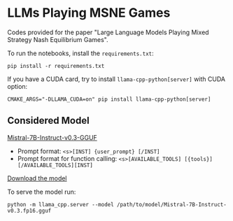 # LLMs Playing MSNE Games

Codes provided for the paper "Large Language Models Playing Mixed Strategy Nash Equilibrium Games".

To run the notebooks, install the `requirements.txt`:
```console
pip install -r requirements.txt
``` 
If you have a CUDA card, try to install `llama-cpp-python[server]` with CUDA option:
```console
CMAKE_ARGS="-DLLAMA_CUDA=on" pip install llama-cpp-python[server]
```

## Considered Model

[Mistral-7B-Instruct-v0.3-GGUF](https://huggingface.co/MaziyarPanahi/Mistral-7B-Instruct-v0.3-GGUF)

- Prompt format: `<s>[INST] {user_prompt} [/INST]`
- Prompt format for function calling: `<s>[AVAILABLE_TOOLS] [{tools}] [/AVAILABLE_TOOLS][INST]`

[Download the model](https://huggingface.co/MaziyarPanahi/Mistral-7B-Instruct-v0.3-GGUF/resolve/main/Mistral-7B-Instruct-v0.3.fp16.gguf)

To serve the model run:
```console
python -m llama_cpp.server --model /path/to/model/Mistral-7B-Instruct-v0.3.fp16.gguf
```


